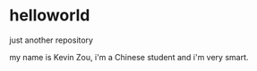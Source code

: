 # helloworld
just another repository


my name is Kevin Zou, i'm a Chinese student and i'm very smart.
